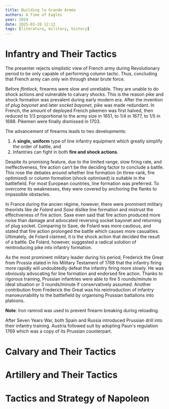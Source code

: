 ```yaml
---
title: Building la Grande Armée
authors: A Time of Eagles
year: 2024
date: 2025-03-28 12:12
tags: [literature, military, history]
---
```


# Infantry and Their Tactics

The presenter rejects simplistic view of French army during Revolutionary period
to be only capable of performing column tactic. Thus, concluding that French
army can only win through shear brute force.

Before *flintlock*, firearms were slow and unreliable. They are unable to do
shock actions and vulnerable to calvary shocks. This is the reason pike and
shock formation was prevalent during early modern era. After the invention of
*plug bayonet* and later *socket bayonet*, pike was made redundant. In French,
the amount of deployed French pikemen was first halved, then reduced to 1/3
proportional to the army size in 1651, to 1/4 in 1677, to 1/5 in 1688. Pikemen
were finally dismissed in 1703.

The advancement of firearms leads to two developments:
1. A **single, uniform** type of line infantry equipment which greatly simplify
   the order of battle, and
2. Infantries can fight in both **fire and shock actions**.

Despite its promising feature, due to the limited range, slow firing rate, and
ineffectiveness, fire action can't be the deciding factor to conclude a battle.
This rose the debates around whether line formation (in three-rank, fire
optimised) or column formation (shock optimised) is suitable in the battlefield.
For most European countries, line formation was preferred. To overcome its
weaknesses, they were covered by anchoring the flanks to impassible obstacles.

In France during the ancien régime, however, there were prominent military
theorists like *de Folard* and *Saxe* dislike line formation and mistrust the
effectiveness of fire action. Saxe even said that fire action produced more
noise than damage and advocated reversing socket bayonet and returning of plug
socket. Comparing to Saxe, de Folard was more cautious, and stated that fire
action prolonged the battle which causes more casualties. Ultimately, de Folard
claimed, it is the shock action that decided the result of a battle. De Folard,
however, suggested a radical solution of reintroducing pike into infantry
formation.

As the most prominent military leader during his period, Frederick the Great
from Prussia stated in his Military Testament of 1768 that the infantry firing
more rapidly will undoubtedly defeat the infantry firing more slowly. He was
obviously advocating for line formation and endorsed fire action. Thanks to
rigorous training, Prussian infantries were able to fire 5 rounds/minute in
ideal situation or 3 rounds/minute if conservatively assumed. Another
contribution from Frederick the Great was his reintroduction of infantry
manoeuvrability to the battlefield by organising Prussian battalions into
platoons.

**Note**: Iron ramrod was used to prevent firearm breaking during reloading.

After Seven Years War, both Spain and Russia introduced Prussian drill into
their infantry training. Austria followed suit by adopting Paun's regulation
1769 which was a copy of its Prussian counterpart.

# Calvary and Their Tactics

# Artillery and Their Tactics

# Tactics and Strategy of Napoleon
